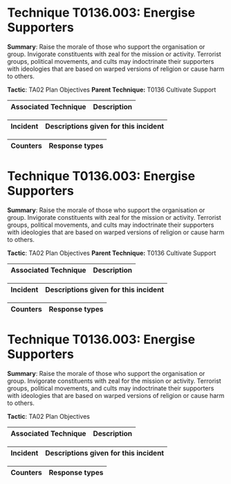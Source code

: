 # Technique T0136.003: Energise Supporters

**Summary**: Raise the morale of those who support the organisation or group. Invigorate constituents with zeal for the mission or activity. Terrorist groups, political movements, and cults may indoctrinate their supporters with ideologies that are based on warped versions of religion or cause harm to others.   

**Tactic**: TA02 Plan Objectives **Parent Technique:** T0136 Cultivate Support


| Associated Technique | Description |
| --------- | ------------------------- |



| Incident | Descriptions given for this incident |
| -------- | -------------------- |



| Counters | Response types |
| -------- | -------------- |


# Technique T0136.003: Energise Supporters

**Summary**: Raise the morale of those who support the organisation or group. Invigorate constituents with zeal for the mission or activity. Terrorist groups, political movements, and cults may indoctrinate their supporters with ideologies that are based on warped versions of religion or cause harm to others.   

**Tactic**: TA02 Plan Objectives **Parent Technique:** T0136 Cultivate Support


| Associated Technique | Description |
| --------- | ------------------------- |



| Incident | Descriptions given for this incident |
| -------- | -------------------- |



| Counters | Response types |
| -------- | -------------- |


# Technique T0136.003: Energise Supporters

**Summary**: Raise the morale of those who support the organisation or group. Invigorate constituents with zeal for the mission or activity. Terrorist groups, political movements, and cults may indoctrinate their supporters with ideologies that are based on warped versions of religion or cause harm to others.   

**Tactic**: TA02 Plan Objectives


| Associated Technique | Description |
| --------- | ------------------------- |



| Incident | Descriptions given for this incident |
| -------- | -------------------- |



| Counters | Response types |
| -------- | -------------- |


